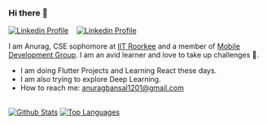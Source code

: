 ### Hi there 👋
[![Linkedin Profile](https://img.shields.io/badge/LinkedIn-0077B5?style=for-the-badge&logo=linkedin&logoColor=white)](https://www.linkedin.com/in/anuragbansal1201/)&nbsp;&nbsp;&nbsp;
[![Linkedin Profile](https://img.shields.io/badge/Medium-12100E?style=for-the-badge&logo=medium&logoColor=white)](https://medium.com/@anuragbansal1201)

I am Anurag, CSE sophomore at [IIT Roorkee](https://www.iitr.ac.in/) and a member of [Mobile Development Group](https://github.com/mdg-iitr). I am an avid learner and love to take up challenges 👊.

- I am doing Flutter Projects and Learning React these days.
- I am also trying to explore Deep Learning.
- How to reach me: [anuragbansal1201@gmail.com](mailto:anuragbansal1201@gmail.com)
\
&nbsp;

[![Github Stats](https://github-readme-stats.vercel.app/api?username=Waheguru-Anurag&show_icons=true)](https://github-readme-stats.vercel.app/api?username=Waheguru-Anurag&show_icons=true)
[![Top Languages](https://github-readme-stats.vercel.app/api/top-langs/?username=Waheguru-Anurag&hide=css,html,makefile&layout=compact&langs_count=6)](https://github-readme-stats.vercel.app/api/top-langs/?username=Waheguru-Anurag&hide=css,html,makefile&layout=compact&langs_count=6)

<!--
**Waheguru-Anurag/Waheguru-Anurag** is a ✨ _special_ ✨ repository because its `README.md` (this file) appears on your GitHub profile.

Here are some ideas to get you started:

- 🔭 I’m currently working on ...
- 🌱 I’m currently learning ...
- 👯 I’m looking to collaborate on ...
- 🤔 I’m looking for help with ...
- 💬 Ask me about ...
- 📫 How to reach me: ...
- 😄 Pronouns: ...
- ⚡ Fun fact: ...
-->

